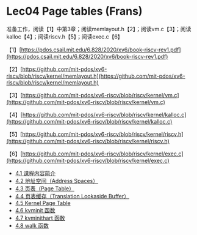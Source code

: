 # Lec04 Page tables \(Frans\)

准备工作，阅读【1】中第3章；阅读memlayout.h【2】；阅读vm.c【3】；阅读kalloc【4】；阅读riscv.h【5】；阅读exec.c【6】



【1】[https://pdos.csail.mit.edu/6.828/2020/xv6/book-riscv-rev1.pdf](https://pdos.csail.mit.edu/6.828/2020/xv6/book-riscv-rev1.pdf)

【2】[https://github.com/mit-pdos/xv6-riscv/blob/riscv/kernel/memlayout.h](https://github.com/mit-pdos/xv6-riscv/blob/riscv/kernel/memlayout.h)

【3】[https://github.com/mit-pdos/xv6-riscv/blob/riscv/kernel/vm.c](https://github.com/mit-pdos/xv6-riscv/blob/riscv/kernel/vm.c)

【4】[https://github.com/mit-pdos/xv6-riscv/blob/riscv/kernel/kalloc.c](https://github.com/mit-pdos/xv6-riscv/blob/riscv/kernel/kalloc.c)

【5】[https://github.com/mit-pdos/xv6-riscv/blob/riscv/kernel/riscv.h](https://github.com/mit-pdos/xv6-riscv/blob/riscv/kernel/riscv.h)

【6】[https://github.com/mit-pdos/xv6-riscv/blob/riscv/kernel/exec.c](https://github.com/mit-pdos/xv6-riscv/blob/riscv/kernel/exec.c)


* [4.1 课程内容简介](4.1-ke-cheng-nei-rong-jian-jie.md)
* [4.2 地址空间（Address Spaces）](4.2-di-zhi-kong-jian-address-spaces.md)
* [4.3 页表（Page Table）](4.3-ye-biao-page-table.md)
* [4.4 页表缓存（Translation Lookaside Buffer）](4.4-ye-biao-huan-cun-translation-lookaside-buffer.md)
* [4.5 Kernel Page Table](4.5-kernel-page-table.md)
* [4.6 kvminit 函数](4.6-kvminit-han-shu.md)
* [4.7 kvminithart 函数](4.7-kvminithart.md)
* [4.8 walk 函数](4.8-walk-han-shu.md)
